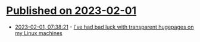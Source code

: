 # [Published on 2023-02-01](index.md)

* [2023-02-01, 07:38:21](https://news.ycombinator.com/item?id=34607604) - [I've had bad luck with transparent hugepages on my Linux machines](https://utcc.utoronto.ca/~cks/space/blog/linux/TransparentHugepagesBadLuck)
